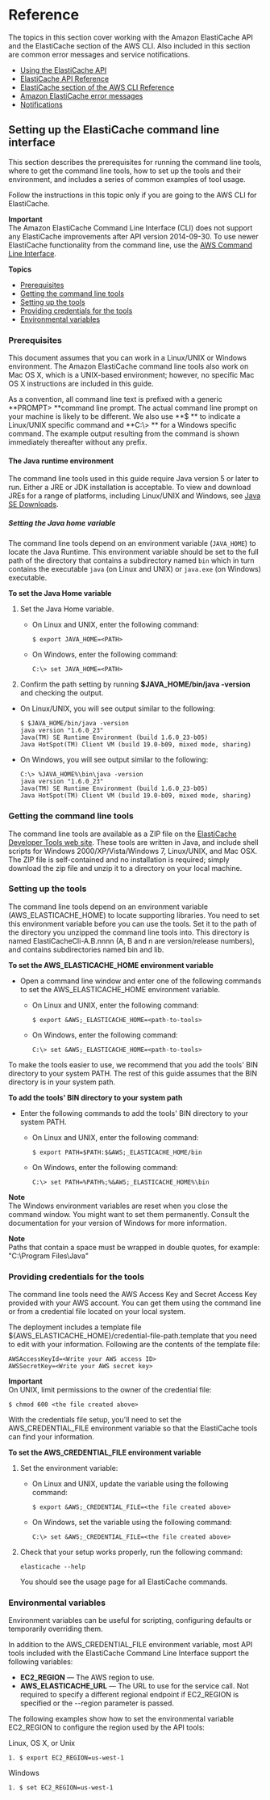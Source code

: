 # Reference<a name="elasticache-api-reference"></a>

The topics in this section cover working with the Amazon ElastiCache API and the ElastiCache section of the AWS CLI\. Also included in this section are common error messages and service notifications\.
+ [Using the ElastiCache API](ProgrammingGuide.md)
+ [ElastiCache API Reference](https://docs.aws.amazon.com/AmazonElastiCache/latest/APIReference/Welcome.html)
+ [ElastiCache section of the AWS CLI Reference](https://docs.aws.amazon.com/cli/latest/reference/elasticache/index.html)
+ [Amazon ElastiCache error messages](ErrorMessages.md)
+ [Notifications](elasticache-notifications.md)

## Setting up the ElastiCache command line interface<a name="StartCLI"></a>

This section describes the prerequisites for running the command line tools, where to get the command line tools, how to set up the tools and their environment, and includes a series of common examples of tool usage\.

Follow the instructions in this topic only if you are going to the AWS CLI for ElastiCache\.

**Important**  
The Amazon ElastiCache Command Line Interface \(CLI\) does not support any ElastiCache improvements after API version 2014\-09\-30\. To use newer ElastiCache functionality from the command line, use the [AWS Command Line Interface](https://aws.amazon.com/cli)\.

**Topics**
+ [Prerequisites](#prerequisites)
+ [Getting the command line tools](#Overview.SetupTools.Getting)
+ [Setting up the tools](#Overview.SetupTools.WhereTheyAre)
+ [Providing credentials for the tools](#Overview.SetupTools.WhoYouAre)
+ [Environmental variables](#Overview.SetupTools.EnvironmentalVariables)

### Prerequisites<a name="prerequisites"></a>

 This document assumes that you can work in a Linux/UNIX or Windows environment\. The Amazon ElastiCache command line tools also work on Mac OS X, which is a UNIX\-based environment; however, no specific Mac OS X instructions are included in this guide\. 

 As a convention, all command line text is prefixed with a generic **PROMPT> **command line prompt\. The actual command line prompt on your machine is likely to be different\. We also use **$ ** to indicate a Linux/UNIX specific command and **C:\\> ** for a Windows specific command\. The example output resulting from the command is shown immediately thereafter without any prefix\. 

#### The Java runtime environment<a name="java-runtime"></a>

 The command line tools used in this guide require Java version 5 or later to run\. Either a JRE or JDK installation is acceptable\. To view and download JREs for a range of platforms, including Linux/UNIX and Windows, see [Java SE Downloads](http://www.oracle.com/technetwork/java/javase/downloads/index.html)\. 

##### Setting the Java home variable<a name="java-home"></a>

 The command line tools depend on an environment variable \(`JAVA_HOME`\) to locate the Java Runtime\. This environment variable should be set to the full path of the directory that contains a subdirectory named `bin` which in turn contains the executable `java` \(on Linux and UNIX\) or `java.exe` \(on Windows\) executable\. 

 **To set the Java Home variable** 

1. Set the Java Home variable\.
   + On Linux and UNIX, enter the following command:

     ```
     $ export JAVA_HOME=<PATH>
     ```
   + On Windows, enter the following command:

     ```
     C:\> set JAVA_HOME=<PATH>
     ```

1.  Confirm the path setting by running **$JAVA\_HOME/bin/java \-version** and checking the output\. 
   + On Linux/UNIX, you will see output similar to the following:

     ```
     $ $JAVA_HOME/bin/java -version
     java version "1.6.0_23"
     Java(TM) SE Runtime Environment (build 1.6.0_23-b05)
     Java HotSpot(TM) Client VM (build 19.0-b09, mixed mode, sharing)
     ```
   + On Windows, you will see output similar to the following:

     ```
     C:\> %JAVA_HOME%\bin\java -version
     java version "1.6.0_23"
     Java(TM) SE Runtime Environment (build 1.6.0_23-b05)
     Java HotSpot(TM) Client VM (build 19.0-b09, mixed mode, sharing)
     ```

### Getting the command line tools<a name="Overview.SetupTools.Getting"></a>

The command line tools are available as a ZIP file on the [ElastiCache Developer Tools web site](https://aws.amazon.com/developertools/Amazon-ElastiCache)\. These tools are written in Java, and include shell scripts for Windows 2000/XP/Vista/Windows 7, Linux/UNIX, and Mac OSX\. The ZIP file is self\-contained and no installation is required; simply download the zip file and unzip it to a directory on your local machine\.

### Setting up the tools<a name="Overview.SetupTools.WhereTheyAre"></a>

The command line tools depend on an environment variable \(AWS\_ELASTICACHE\_HOME\) to locate supporting libraries\. You need to set this environment variable before you can use the tools\. Set it to the path of the directory you unzipped the command line tools into\. This directory is named ElastiCacheCli\-A\.B\.nnnn \(A, B and n are version/release numbers\), and contains subdirectories named bin and lib\.

 **To set the AWS\_ELASTICACHE\_HOME environment variable** 
+ Open a command line window and enter one of the following commands to set the AWS\_ELASTICACHE\_HOME environment variable\.
  + On Linux and UNIX, enter the following command:

    ```
    $ export &AWS;_ELASTICACHE_HOME=<path-to-tools>
    ```
  + On Windows, enter the following command:

    ```
    C:\> set &AWS;_ELASTICACHE_HOME=<path-to-tools>
    ```

To make the tools easier to use, we recommend that you add the tools' BIN directory to your system PATH\. The rest of this guide assumes that the BIN directory is in your system path\.

 **To add the tools' BIN directory to your system path** 
+ Enter the following commands to add the tools' BIN directory to your system PATH\.
  + On Linux and UNIX, enter the following command:

    ```
    $ export PATH=$PATH:$&AWS;_ELASTICACHE_HOME/bin
    ```
  + On Windows, enter the following command:

    ```
    C:\> set PATH=%PATH%;%&AWS;_ELASTICACHE_HOME%\bin
    ```

**Note**  
The Windows environment variables are reset when you close the command window\. You might want to set them permanently\. Consult the documentation for your version of Windows for more information\.

**Note**  
Paths that contain a space must be wrapped in double quotes, for example:  
"C:\\Program Files\\Java"

### Providing credentials for the tools<a name="Overview.SetupTools.WhoYouAre"></a>

 The command line tools need the AWS Access Key and Secret Access Key provided with your AWS account\. You can get them using the command line or from a credential file located on your local system\. 

The deployment includes a template file $\{AWS\_ELASTICACHE\_HOME\}/credential\-file\-path\.template that you need to edit with your information\. Following are the contents of the template file:

```
AWSAccessKeyId=<Write your AWS access ID>
AWSSecretKey=<Write your AWS secret key>
```

**Important**  
On UNIX, limit permissions to the owner of the credential file:  

```
$ chmod 600 <the file created above>
```

With the credentials file setup, you'll need to set the AWS\_CREDENTIAL\_FILE environment variable so that the ElastiCache tools can find your information\.

 **To set the AWS\_CREDENTIAL\_FILE environment variable** 

1. Set the environment variable:
   + On Linux and UNIX, update the variable using the following command:

     ```
     $ export &AWS;_CREDENTIAL_FILE=<the file created above>
     ```
   + On Windows, set the variable using the following command:

     ```
     C:\> set &AWS;_CREDENTIAL_FILE=<the file created above>
     ```

1. Check that your setup works properly, run the following command:

   ```
   elasticache --help
   ```

   You should see the usage page for all ElastiCache commands\.

### Environmental variables<a name="Overview.SetupTools.EnvironmentalVariables"></a>

Environment variables can be useful for scripting, configuring defaults or temporarily overriding them\. 

In addition to the AWS\_CREDENTIAL\_FILE environment variable, most API tools included with the ElastiCache Command Line Interface support the following variables: 
+ **EC2\_REGION** — The AWS region to use\.
+ **AWS\_ELASTICACHE\_URL** — The URL to use for the service call\. Not required to specify a different regional endpoint if EC2\_REGION is specified or the \-\-region parameter is passed\. 

The following examples show how to set the environmental variable EC2\_REGION to configure the region used by the API tools:

Linux, OS X, or Unix

```
1. $ export EC2_REGION=us-west-1 
```

Windows

```
1. $ set EC2_REGION=us-west-1 
```